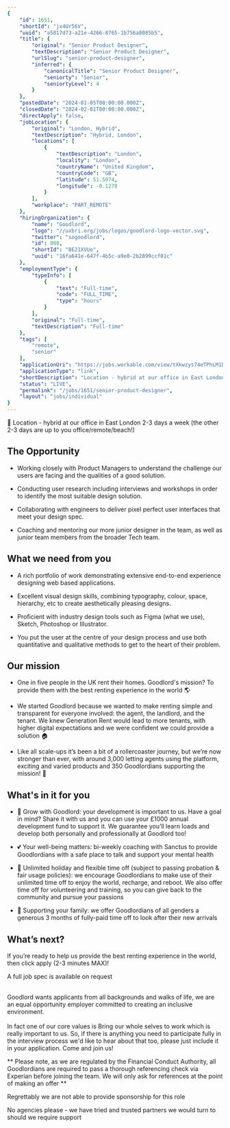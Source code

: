 ```yaml
---
{
	"id": 1651,
	"shortId": "jx4Ur56V",
	"uuid": "a5017d73-a21e-4266-8765-1b756a8085b5",
	"title": {
		"original": "Senior Product Designer",
		"textDescription": "Senior Product Designer",
		"urlSlug": "senior-product-designer",
		"inferred": {
			"canonicalTitle": "Senior Product Designer",
			"seniorty": "Senior",
			"seniortyLevel": 4
		}
	},
	"postedDate": "2024-01-05T00:00:00.000Z",
	"closedDate": "2024-02-01T00:00:00.000Z",
	"directApply": false,
	"jobLocation": {
		"original": "London, Hybrid",
		"textDescription": "Hybrid, London",
		"locations": [
			{
				"textDescription": "London",
				"locality": "London",
				"countryName": "United Kingdom",
				"countryCode": "GB",
				"latitude": 51.5074,
				"longitude": -0.1278
			}
		],
		"workplace": "PART_REMOTE"
	},
	"hiringOrganization": {
		"name": "Goodlord",
		"logo": "//uxbri.org/jobs/logos/goodlord-logo-vector.svg",
		"twitter": "sogoodlord",
		"id": 888,
		"shortId": "BE21XVUo",
		"uuid": "16fa641e-647f-4b5c-a9e0-2b2899ccf01c"
	},
	"employmentType": {
		"typeInfo": [
			{
				"text": "Full-time",
				"code": "FULL_TIME",
				"type": "hours"
			}
		],
		"original": "Full-time",
		"textDescription": "Full-time"
	},
	"tags": [
		"remote",
		"senior"
	],
	"applicationUri": "https://jobs.workable.com/view/tXkwzys74eTPhLM1DGdwU1/hybrid-senior-product-designer-in-london-at-goodlord",
	"applicationType": "link",
	"shortDescription": "Location - hybrid at our office in East London 2-3- days a week (the other 2-3- days are up to you office/remote/beach!) The Opportunity Working closely with Product Managers to understand the",
	"status": "LIVE",
	"permalink": "/jobs/1651/senior-product-designer",
	"layout": "jobs/individual"
}
---
```

<p>📍 Location - hybrid at our office in East London 2-3 days a week (the other 2-3 days are up to you office/remote/beach!)</p><h2>The Opportunity</h2><ul><li><p>Working closely with Product Managers to understand the challenge our users are facing and the qualities of a good solution.</p></li><li><p>Conducting user research including interviews and workshops in order to identify the most suitable design solution.</p></li><li><p>Collaborating with engineers to deliver pixel perfect user interfaces that meet your design spec.</p></li><li><p>Coaching and mentoring our more junior designer in the team, as well as junior team members from the broader Tech team.</p></li></ul><h2>What we need from you</h2><ul><li><p>A rich portfolio of work demonstrating extensive end-to-end experience designing web based applications.</p></li><li><p>Excellent visual design skills, combining typography, colour, space, hierarchy, etc to create aesthetically pleasing designs.</p></li><li><p>Proficient with industry design tools such as Figma (what we use), Sketch, Photoshop or Illustrator.</p></li><li><p>You put the user at the centre of your design process and use both quantitative and qualitative methods to get to the heart of their problem.</p></li></ul><h2>Our mission</h2><ul><li><p>One in five people in the UK rent their homes. Goodlord's mission? To provide them with the best renting experience in the world 🌎</p></li></ul><ul><li><p>We started Goodlord because we wanted to make renting simple and transparent for everyone involved: the agent, the landlord, and the tenant. We knew Generation Rent would lead to more tenants, with higher digital expectations and we were confident we could provide a solution 🏠</p></li><li><p>Like all scale-ups it’s been a bit of a rollercoaster journey, but we’re now stronger than ever, with around 3,000 letting agents using the platform, exciting and varied products and 350 Goodlordians supporting the mission! 💚</p></li></ul><h2>What's in it for you</h2><ul><li><p>🚀 Grow with Goodlord: your development is important to us. Have a goal in mind? Share it with us and you can use your £1000 annual development fund to support it. We guarantee you’ll learn loads and develop both personally and professionally at Goodlord too!</p></li><li><p>💕 Your well-being matters: bi-weekly coaching with Sanctus to provide Goodlordians with a safe place to talk and support your mental health</p></li><li><p>🌴 Unlimited holiday and flexible time off (subject to passing probation &amp; fair usage policies): we encourage Goodlordians to make use of their unlimited time off to enjoy the world, recharge, and reboot. We also offer time off for volunteering and training, so you can give back to the community and pursue your passions</p></li><li><p>🤗 Supporting your family: we offer Goodlordians of all genders a generous 3 months of fully-paid time off to look after their new arrivals<br></p></li></ul><h2>What’s next?</h2><p>If you’re ready to help us provide the best renting experience in the world, then click apply (2-3 minutes MAX)!</p><p>A full job spec is available on request</p><p><br>Goodlord wants applicants from all backgrounds and walks of life, we are an equal opportunity employer committed to creating an inclusive environment. <br><br>In fact one of our core values is Bring our whole selves to work which is really important to us. So, if there is anything you need to participate fully in the interview process we'd like to hear about that too, please just include it in your application. Come and join us!</p><p>** Please note, as we are regulated by the Financial Conduct Authority, all Goodlordians are required to pass a thorough referencing check via Experian before joining the team. We will only ask for references at the point of making an offer **<br></p><p>Regrettably we are not able to provide sponsorship for this role</p><p>No agencies please - we have tried and trusted partners we would turn to should we require support</p>

